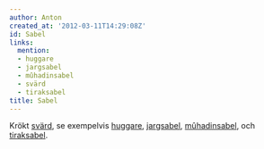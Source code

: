 ```yaml
---
author: Anton
created_at: '2012-03-11T14:29:08Z'
id: Sabel
links:
  mention:
  - huggare
  - jargsabel
  - mûhadinsabel
  - svärd
  - tiraksabel
title: Sabel
---
```


Krökt [svärd], se exempelvis [huggare], [jargsabel], [mûhadinsabel], och [tiraksabel].

  [svärd]: svärd
  [huggare]: huggare
  [jargsabel]: jargsabel
  [mûhadinsabel]: mûhadinsabel
  [tiraksabel]: tiraksabel
